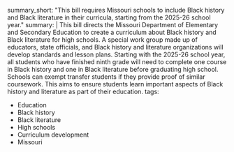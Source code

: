 summary_short: "This bill requires Missouri schools to include Black history and Black literature in their curricula, starting from the 2025-26 school year."
summary: |
  This bill directs the Missouri Department of Elementary and Secondary Education to create a curriculum about Black history and Black literature for high schools. A special work group made up of educators, state officials, and Black history and literature organizations will develop standards and lesson plans. Starting with the 2025-26 school year, all students who have finished ninth grade will need to complete one course in Black history and one in Black literature before graduating high school. Schools can exempt transfer students if they provide proof of similar coursework. This aims to ensure students learn important aspects of Black history and literature as part of their education.
tags:
  - Education
  - Black history
  - Black literature
  - High schools
  - Curriculum development
  - Missouri
